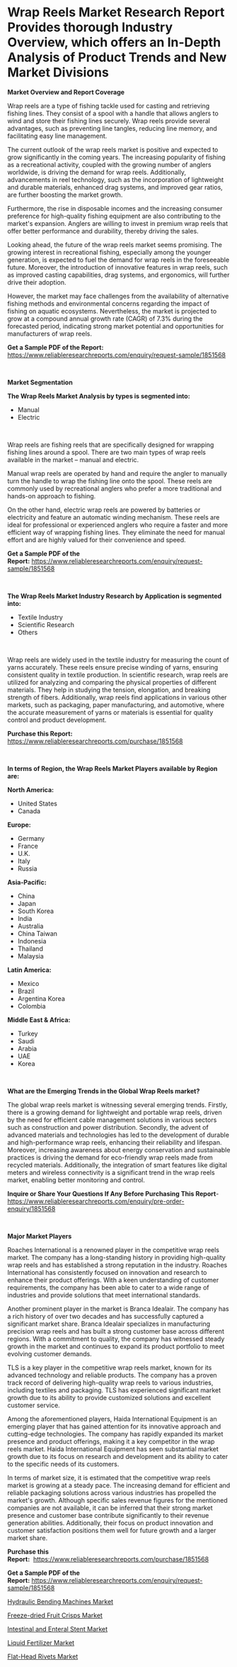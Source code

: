 <p><h1>Wrap Reels Market Research Report Provides thorough Industry Overview, which offers an In-Depth Analysis of Product Trends and New Market Divisions</h1></p><p><strong>Market Overview and Report Coverage</strong></p>
<p><p>Wrap reels are a type of fishing tackle used for casting and retrieving fishing lines. They consist of a spool with a handle that allows anglers to wind and store their fishing lines securely. Wrap reels provide several advantages, such as preventing line tangles, reducing line memory, and facilitating easy line management.</p><p>The current outlook of the wrap reels market is positive and expected to grow significantly in the coming years. The increasing popularity of fishing as a recreational activity, coupled with the growing number of anglers worldwide, is driving the demand for wrap reels. Additionally, advancements in reel technology, such as the incorporation of lightweight and durable materials, enhanced drag systems, and improved gear ratios, are further boosting the market growth.</p><p>Furthermore, the rise in disposable incomes and the increasing consumer preference for high-quality fishing equipment are also contributing to the market's expansion. Anglers are willing to invest in premium wrap reels that offer better performance and durability, thereby driving the sales.</p><p>Looking ahead, the future of the wrap reels market seems promising. The growing interest in recreational fishing, especially among the younger generation, is expected to fuel the demand for wrap reels in the foreseeable future. Moreover, the introduction of innovative features in wrap reels, such as improved casting capabilities, drag systems, and ergonomics, will further drive their adoption.</p><p>However, the market may face challenges from the availability of alternative fishing methods and environmental concerns regarding the impact of fishing on aquatic ecosystems. Nevertheless, the market is projected to grow at a compound annual growth rate (CAGR) of 7.3% during the forecasted period, indicating strong market potential and opportunities for manufacturers of wrap reels.</p></p>
<p><strong>Get a Sample PDF of the Report:</strong> <a href="https://www.reliableresearchreports.com/enquiry/request-sample/1851568">https://www.reliableresearchreports.com/enquiry/request-sample/1851568</a></p>
<p>&nbsp;</p>
<p><strong>Market Segmentation</strong></p>
<p><strong>The Wrap Reels Market Analysis by types is segmented into:</strong></p>
<p><ul><li>Manual</li><li>Electric</li></ul></p>
<p>&nbsp;</p>
<p><p>Wrap reels are fishing reels that are specifically designed for wrapping fishing lines around a spool. There are two main types of wrap reels available in the market – manual and electric. </p><p>Manual wrap reels are operated by hand and require the angler to manually turn the handle to wrap the fishing line onto the spool. These reels are commonly used by recreational anglers who prefer a more traditional and hands-on approach to fishing.</p><p>On the other hand, electric wrap reels are powered by batteries or electricity and feature an automatic winding mechanism. These reels are ideal for professional or experienced anglers who require a faster and more efficient way of wrapping fishing lines. They eliminate the need for manual effort and are highly valued for their convenience and speed.</p></p>
<p><strong>Get a Sample PDF of the Report:</strong>&nbsp;<a href="https://www.reliableresearchreports.com/enquiry/request-sample/1851568">https://www.reliableresearchreports.com/enquiry/request-sample/1851568</a></p>
<p>&nbsp;</p>
<p><strong>The Wrap Reels Market Industry Research by Application is segmented into:</strong></p>
<p><ul><li>Textile Industry</li><li>Scientific Research</li><li>Others</li></ul></p>
<p>&nbsp;</p>
<p><p>Wrap reels are widely used in the textile industry for measuring the count of yarns accurately. These reels ensure precise winding of yarns, ensuring consistent quality in textile production. In scientific research, wrap reels are utilized for analyzing and comparing the physical properties of different materials. They help in studying the tension, elongation, and breaking strength of fibers. Additionally, wrap reels find applications in various other markets, such as packaging, paper manufacturing, and automotive, where the accurate measurement of yarns or materials is essential for quality control and product development.</p></p>
<p><strong>Purchase this Report:</strong>&nbsp; <a href="https://www.reliableresearchreports.com/purchase/1851568">https://www.reliableresearchreports.com/purchase/1851568</a></p>
<p>&nbsp;</p>
<p><strong>In terms of Region, the Wrap Reels Market Players available by Region are:</strong></p>
<p>
    <p> <strong> North America: </strong>
        <ul>
            <li>United States</li>
            <li>Canada</li>
        </ul>
        </p> 
    <p> <strong> Europe: </strong>
        <ul>
            <li>Germany</li>
            <li>France</li>
            <li>U.K.</li>
            <li>Italy</li>
            <li>Russia</li>
        </ul>
        </p> 
    <p> <strong> Asia-Pacific: </strong>
        <ul>
            <li>China</li>
            <li>Japan</li>
            <li>South Korea</li>
            <li>India</li>
            <li>Australia</li>
            <li>China Taiwan</li>
            <li>Indonesia</li>
            <li>Thailand</li>
            <li>Malaysia</li>
        </ul>
        </p> 
    <p> <strong> Latin America: </strong>
        <ul>
            <li>Mexico</li>
            <li>Brazil</li>
            <li>Argentina Korea</li>
            <li>Colombia</li>
        </ul>
        </p> 
    <p> <strong> Middle East & Africa: </strong>
        <ul>
            <li>Turkey</li>
            <li>Saudi</li>
            <li>Arabia</li>
            <li>UAE</li>
            <li>Korea</li>
        </ul>
    </p>
    </p>
<p>&nbsp;</p>
<p><strong>What are the Emerging Trends in the Global Wrap Reels market?</strong></p>
<p><p>The global wrap reels market is witnessing several emerging trends. Firstly, there is a growing demand for lightweight and portable wrap reels, driven by the need for efficient cable management solutions in various sectors such as construction and power distribution. Secondly, the advent of advanced materials and technologies has led to the development of durable and high-performance wrap reels, enhancing their reliability and lifespan. Moreover, increasing awareness about energy conservation and sustainable practices is driving the demand for eco-friendly wrap reels made from recycled materials. Additionally, the integration of smart features like digital meters and wireless connectivity is a significant trend in the wrap reels market, enabling better monitoring and control.</p></p>
<p><strong>Inquire or Share Your Questions If Any Before Purchasing This Report</strong>- <a href="https://www.reliableresearchreports.com/enquiry/pre-order-enquiry/1851568">https://www.reliableresearchreports.com/enquiry/pre-order-enquiry/1851568</a></p>
<p>&nbsp;</p>
<p><strong>Major Market Players</strong></p>
<p><p>Roaches International is a renowned player in the competitive wrap reels market. The company has a long-standing history in providing high-quality wrap reels and has established a strong reputation in the industry. Roaches International has consistently focused on innovation and research to enhance their product offerings. With a keen understanding of customer requirements, the company has been able to cater to a wide range of industries and provide solutions that meet international standards.</p><p>Another prominent player in the market is Branca Idealair. The company has a rich history of over two decades and has successfully captured a significant market share. Branca Idealair specializes in manufacturing precision wrap reels and has built a strong customer base across different regions. With a commitment to quality, the company has witnessed steady growth in the market and continues to expand its product portfolio to meet evolving customer demands.</p><p>TLS is a key player in the competitive wrap reels market, known for its advanced technology and reliable products. The company has a proven track record of delivering high-quality wrap reels to various industries, including textiles and packaging. TLS has experienced significant market growth due to its ability to provide customized solutions and excellent customer service.</p><p>Among the aforementioned players, Haida International Equipment is an emerging player that has gained attention for its innovative approach and cutting-edge technologies. The company has rapidly expanded its market presence and product offerings, making it a key competitor in the wrap reels market. Haida International Equipment has seen substantial market growth due to its focus on research and development and its ability to cater to the specific needs of its customers.</p><p>In terms of market size, it is estimated that the competitive wrap reels market is growing at a steady pace. The increasing demand for efficient and reliable packaging solutions across various industries has propelled the market's growth. Although specific sales revenue figures for the mentioned companies are not available, it can be inferred that their strong market presence and customer base contribute significantly to their revenue generation abilities. Additionally, their focus on product innovation and customer satisfaction positions them well for future growth and a larger market share.</p></p>
<p><strong>Purchase this Report:</strong>&nbsp;&nbsp;<a href="https://www.reliableresearchreports.com/purchase/1851568">https://www.reliableresearchreports.com/purchase/1851568</a></p>
<p></p>
<p><strong>Get a Sample PDF of the Report:</strong>&nbsp;<a href="https://www.reliableresearchreports.com/enquiry/request-sample/1851568">https://www.reliableresearchreports.com/enquiry/request-sample/1851568</a></p>
<p><p><a href="https://medium.com/@ridhantakke90/hydraulic-bending-machines-market-outlook-industry-overview-and-forecast-2023-to-2030-1731ed22fa7b">Hydraulic Bending Machines Market</a></p><p><a href="https://github.com/virtuosemr/Market-Research-Report-List-1/blob/main/freeze-dried-fruit-crisps-market.md">Freeze-dried Fruit Crisps Market</a></p><p><a href="https://github.com/surverupesha/Market-Research-Report-List-1/blob/main/intestinal-and-enteral-stent-market.md">Intestinal and Enteral Stent Market</a></p><p><a href="https://www.linkedin.com/pulse/liquid-fertilizer-market-share-amp-new-trends-analysis-report-ryiuf/">Liquid Fertilizer Market</a></p><p><a href="https://medium.com/@reportprime01/flat-head-rivets-market-exploring-market-share-market-trends-and-future-growth-7b85bd6df00b">Flat-Head Rivets Market</a></p></p>